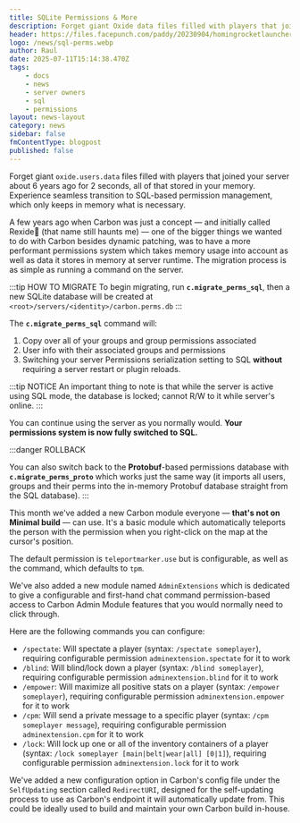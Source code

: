```yaml
---
title: SQLite Permissions & More
description: Forget giant Oxide data files filled with players that joined your server about 6 years ago for 2 sec., data being stored in your memory whenever your server is online.
header: https://files.facepunch.com/paddy/20230904/homingrocketlauncher_01.jpg
logo: /news/sql-perms.webp
author: Raul
date: 2025-07-11T15:14:38.470Z
tags:
    - docs
    - news
    - server owners
    - sql
    - permissions
layout: news-layout
category: news
sidebar: false
fmContentType: blogpost
published: false
---
```


<NewsSection>

Forget giant `oxide.users.data` files filled with players that joined your server about 6 years ago for 2 seconds, all of that stored in your memory. Experience seamless transition to SQL-based permission management, which only keeps in memory what is necessary.

</NewsSection>

<NewsSectionTitle text="Motivation"/>
<NewsSection>
A few years ago when Carbon was just a concept — and initially called Rexide🤮 (that name still haunts me) — one of the bigger things we wanted to do with Carbon besides dynamic patching, was to have a more performant permissions system which takes memory usage into account as well as data it stores in memory at server runtime.
</NewsSection>

<NewsSectionTitle text="Protobuf to SQL Migration" author="raulssorban"/>
<NewsImage src="/news/sql-1-showcase.webp"/>
<NewsSection>
The migration process is as simple as running a command on the server.

:::tip HOW TO MIGRATE
To begin migrating, run **`c.migrate_perms_sql`**, then a new SQLite database will be created at `<root>/servers/<identity>/carbon.perms.db`
:::
<NewsSectionSubtitle text="What's Happening?"/>

The **`c.migrate_perms_sql`** command will:
1. Copy over all of your groups and group permissions associated 
1. User info with their associated groups and permissions 
1. Switching your server Permissions serialization setting to SQL **without** requiring a server restart or plugin reloads.

:::tip NOTICE
An important thing to note is that while the server is active using SQL mode, the database is locked; cannot R/W to it while server's online.
:::

You can continue using the server as you normally would. **Your permissions system is now fully switched to SQL.**
</NewsSection>

:::danger ROLLBACK

You can also switch back to the **Protobuf**-based permissions database with **`c.migrate_perms_proto`** which works just the same way (it imports all users, groups and their perms into the in-memory Protobuf database straight from the SQL database).
:::


<NewsSectionTitle text="Teleport Marker Module" author="bubbafett5611"/>
<NewsImage src="/news/teleportmarker-1.webp" h="200px"/>
<NewsSection>

This month we've added a new Carbon module everyone — **that's not on Minimal build** — can use. It's a basic module which automatically teleports the person with the permission when you right-click on the map at the cursor's position.

<NewsSectionSubtitle text="Configuration"/>

The default permission is `teleportmarker.use` but is configurable, as well as the command, which defaults to `tpm`. 
</NewsSection>

<NewsSectionTitle text="Admin Extensions Module" author="bubbafett5611"/>
<NewsImage src="/misc/admin_a.webp" h="200px"/>

<NewsSection>

We've also added a new module named `AdminExtensions` which is dedicated to give a configurable and first-hand chat command permission-based access to Carbon Admin Module features that you would normally need to click through.

<NewsSectionSubtitle text="Configuration"/>

Here are the following commands you can configure:
- `/spectate`: Will spectate a player (syntax: `/spectate someplayer`), requiring configurable permission `adminextension.spectate` for it to work
- `/blind`: Will blind/lock down a player (syntax: `/blind someplayer`), requiring configurable permission `adminextension.blind` for it to work
- `/empower`: Will maximize all positive stats on a player (syntax: `/empower someplayer`), requiring configurable permission `adminextension.empower` for it to work
- `/cpm`: Will send a private message to a specific player (syntax: `/cpm someplayer message`), requiring configurable permission `adminextension.cpm` for it to work
- `/lock`: Will lock up one or all of the inventory containers of a player (syntax: `/lock someplayer [main|belt|wear|all] [0|1]`), requiring configurable permission `adminextension.lock` for it to work
</NewsSection>

<NewsSectionTitle text="Redirect URI" author="raulssorban"/>
<NewsSection>

We've added a new configuration option in Carbon's config file under the `SelfUpdating` section called `RedirectURI`, designed for the self-updating process to use as Carbon's endpoint it will automatically update from. This could be ideally used to build and maintain your own Carbon build in-house.
</NewsSection>

<NewsReleaseNotes version="2.0.196"/>